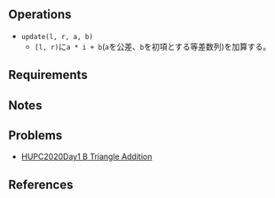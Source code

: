 ## Operations

- `update(l, r, a, b)`
  - `[l, r)`に`a * i + b`(`a`を公差、`b`を初項とする等差数列)を加算する。

## Requirements

## Notes

## Problems

- [HUPC2020Day1 B Triangle Addition](https://onlinejudge.u-aizu.ac.jp/beta/room.html#HUPC2020Day1/problems/B)

## References
